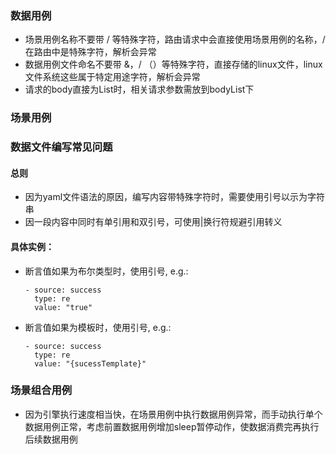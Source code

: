 ### 数据用例
- 场景用例名称不要带 / 等特殊字符，路由请求中会直接使用场景用例的名称，/在路由中是特殊字符，解析会异常
- 数据用例文件命名不要带 &，/ （）等特殊字符，直接存储的linux文件，linux文件系统这些属于特定用途字符，解析会异常
- 请求的body直接为List时，相关请求参数需放到bodyList下

### 场景用例
### 数据文件编写常见问题
#### 总则
- 因为yaml文件语法的原因，编写内容带特殊字符时，需要使用引号以示为字符串
- 因一段内容中同时有单引用和双引号，可使用|换行符规避引用转义

#### 具体实例：
- 断言值如果为布尔类型时，使用引号, e.g.: 
  ```
  - source: success
    type: re
    value: "true"
  ```
- 断言值如果为模板时，使用引号, e.g.: 
  ```
  - source: success
    type: re
    value: "{sucessTemplate}"
  ```
  
### 场景组合用例
- 因为引擎执行速度相当快，在场景用例中执行数据用例异常，而手动执行单个数据用例正常，考虑前置数据用例增加sleep暂停动作，使数据消费完再执行后续数据用例